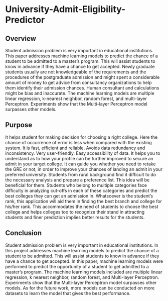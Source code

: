 # University-Admit-Eligibility-Predictor
## Overview
Student admission problem is very important in educational institutions. This paper addresses machine learning models to predict the chance of a student to be admitted to a
master’s program. This will assist students to know in advance if they have a chance to get accepted. Newly graduate students usually are not knowledgeable of the requirements 
and the procedures of the postgraduate admission and might spent a considerable amount of money to get advice from consultancy organizations to help them identify their 
admission chances. Human consultant and calculations might be bias and inaccurate. The machine learning models are multiple linear regression, k-nearest neighbor, random 
forest, and multi-layer Perceptron. Experiments show that the Multi-layer Perceptron model surpasses other models.
## Purpose
It helps student for making decision for choosing a right college. Here the chance of occurrence of error is less when compared with the existing system. It is fast, 
efficient and reliable. Avoids data redundancy and inconsistency. Very user-friendly. Easy accessibility of data. It helps you to understand as to how your profile can be 
further improved to secure an admit in your target college. It can guide you whether you need to retake the GRE or not, in order to improve your chances of landing an admit 
in your preferred university. Students from rural background find it difficult to do the necessary analysis and prepare a preference list. This idea will be beneficial for
them. Students who belong to multiple categories face difficulty in analyzing cut-offs in each of these categories and predict the best colleges they can get an admission 
in. Whatsoever is the student’s rank, this application will aid them in finding the best branch and college for his/her rank. This accommodates the need of students to 
choose the best college and helps colleges too to recognize their stand in attracting students and finer prediction implies better results for the students.
## Conclusion
Student admission problem is very important in educational institutions. In this project addresses machine learning models to predict the chance of a student to be admitted.
This will assist students to know in advance if they have a chance to get accepted. In this paper, machine learning models were performed to predict the opportunity of a
student to get admitted to a master’s program. The machine learning models included are multiple linear regression, k nearest neighbor, random forest, and Multi-layer
Perceptron. Experiments show that the Multi-layer Perceptron model surpasses other models. As for the future work, more models can be conducted on more datasets to learn the
model that gives the best performance.
